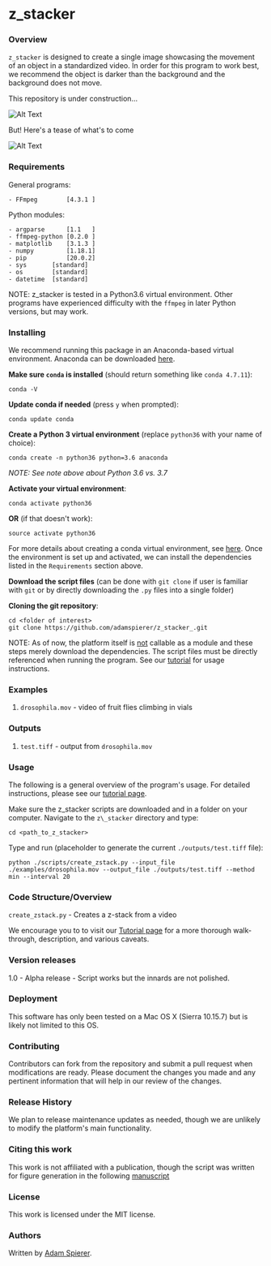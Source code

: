 <h1>z_stacker</h1>

<h3>Overview</h3>

`z_stacker` is designed to create a single image showcasing the movement of an object in a standardized video. In order for this program to work best, we recommend the object is darker than the background and the background does not move.

This repository is under construction...

![Alt Text](https://media.tenor.com/images/8b94b2d480baf98564965767f2e94b23/tenor.gif)

But! Here's a tease of what's to come

![Alt Text](https://github.com/adamspierer/z_stacker/blob/dev/outputs/test.tiff)

<h3>Requirements</h3>

General programs:

	- FFmpeg        [4.3.1 ]

Python modules:

    - argparse      [1.1   ]
    - ffmpeg-python [0.2.0 ]
    - matplotlib    [3.1.3 ]
    - numpy         [1.18.1]
    - pip           [20.0.2]
    - sys		[standard]
    - os		[standard]
	- datetime	[standard]

NOTE: z_stacker is tested in a Python3.6 virtual environment. Other programs have experienced difficulty with the `ffmpeg` in later Python versions, but may work.

<h3>Installing</h3>

We recommend running this package in an Anaconda-based virtual environment. Anaconda can be downloaded [here](https://docs.anaconda.com/anaconda/install/).

**Make sure `conda` is installed** (should return something like `conda 4.7.11`):

	conda -V 

**Update conda if needed** (press `y` when prompted):

	conda update conda

**Create a Python 3 virtual environment** (replace `python36` with your name of choice):
	
	conda create -n python36 python=3.6 anaconda

*NOTE: See note above about Python 3.6 vs. 3.7*

**Activate your virtual environment**:

	conda activate python36
	
**OR** (if that doesn't work):

	source activate python36

For more details about creating a conda virtual environment, see [here](https://uoa-eresearch.github.io/eresearch-cookbook/recipe/2014/11/20/conda/). Once the environment is set up and activated, we can install the dependencies listed in the `Requirements` section above.


**Download the script files** (can be done with `git clone` if user is familiar with `git` or by directly downloading the `.py` files into a single folder)

**Cloning the git repository**:

	cd <folder of interest>
	git clone https://github.com/adamspierer/z_stacker_.git
	
NOTE: As of now, the platform itself is <u>not</u> callable as a module and these steps merely download the dependencies. The script files must be directly referenced when running the program. See our [tutorial](https://github.com/adamspierer/z_stacker/blob/master/TUTORIAL.md) for usage instructions.


<h3>Examples</h3>

1. `drosophila.mov` - video of fruit flies climbing in vials

<h3>Outputs</h3>

1. `test.tiff` - output from `drosophila.mov`

<h3>Usage</h3>

The following is a general overview of the program's usage. For detailed instructions, please see our [tutorial page](https://github.com/adamspierer/z_stacker/blob/master/TUTORIAL.md).

Make sure the z\_stacker scripts are downloaded and in a folder on your computer. Navigate to the `z\_stacker` directory and type:

	cd <path_to_z_stacker>

Type and run (placeholder to generate the current `./outputs/test.tiff` file):

	python ./scripts/create_zstack.py --input_file ./examples/drosophila.mov --output_file ./outputs/test.tiff --method min --interval 20


<h3>Code Structure/Overview</h3>

`create_zstack.py` - Creates a z-stack from a video

We encourage you to to visit our [Tutorial page]('https://github.com/adamspierer/z_stack_/blob/master/TUTORIAL.md') for a more thorough walk-through, description, and various caveats.

<h3>Version releases</h3>

1.0 - Alpha release - Script works but the innards are not polished.

<h3>Deployment</h3>

This software has only been tested on a Mac OS X (Sierra 10.15.7) but is likely not limited to this OS.

<h3>Contributing</h3>

Contributors can fork from the repository and submit a pull request when modifications are ready. Please document the changes you made and any pertinent information that will help in our review of the changes.

<h3>Release History</h3>

We plan to release maintenance updates as needed, though we are unlikely to modify the platform's main functionality.

<h3>Citing this work</h3>

This work is not affiliated with a publication, though the script was written for figure generation in the following [manuscript](https://doi.org/10.1101/2020.05.27.118604)

<h3>License</h3>

This work is licensed under the MIT license.

<h3>Authors</h3>

Written by [Adam Spierer](https://github.com/adamspierer).